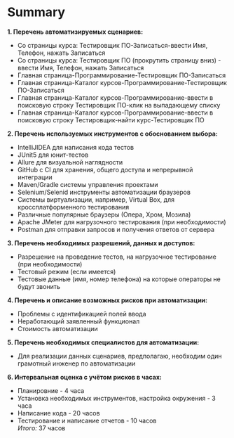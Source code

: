# Summary
**1. Перечень автоматизируемых сценариев:**
* Со страницы курса: Тестировщик ПО-Записаться-ввести Имя, Телефон, нажать Записаться
* Со страницы курса: Тестировщик ПО (прокрутить страницу вниз) - ввести Имя, Телефон, нажать Записаться
* Главная страница-Программирование-Тестировщик ПО-Записаться
* Главная страница-Каталог курсов-Программирование-Тестировщик ПО-Записаться
* Главная страница-Каталог курсов-Программирование-ввести в поисковую строку Тестировщик ПО-клик на выпадающему списку
* Главная страница-Каталог курсов-Программирование-ввести в поисковую строку Тестировщик-найти курс-Тестировщик ПО

**2. Перечень используемых инструментов с обоснованием выбора:**
* IntelliJIDEA для написания кода тестов
* JUnit5 для юнит-тестов
* Allure для визуальной наглядности
* GitHub с CI для хранения, общего доступа и непрерывной интеграции
* Maven/Gradle системы управления проектами
* Selenium/Selenid инструменты автоматизации браузеров
* Системы виртуализации, например, Virtual Box, для кроссплатформенного тестирования
* Различные популярные браузеры (Опера, Хром, Мозила)
* Apache JMeter для нагрузочного тестирования (при необходимости)
* Postman для отправки запросов и получения ответов от сервера

**3. Перечень необходимых разрешений, данных и доступов:**
* Разрешение на проведение тестов, на нагрузочное тестирование (при необходимости)
* Тестовый режим (если имеется)
* Тестовые данные (имя, номер телефона) на которые операторы не будут звонить

**4. Перечень и описание возможных рисков при автоматизации:**
* Проблемы с идентификацией полей ввода
* Неработающий заявленный функционал
* Стоимость автоматизации

**5. Перечень необходимых специалистов для автоматизации:**
* Для реализации данных сценариев, предполагаю, необходим один грамотный инженер по автоматизации

**6. Интервальная оценка с учётом рисков в часах:**
* Планировние - 4 часа
* Установка необходимых инструментов, настройка окружения - 3 часа
* Написание кода - 20 часов
* Тестирование и написание отчетов - 10 часов\
*Итого:* 37 часов
